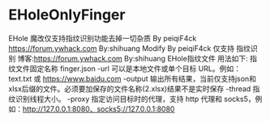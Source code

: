 # EHoleOnlyFinger
EHole 魔改仅支持指纹识别功能去掉一切杂质 By peiqiF4ck
https://forum.ywhack.com  By:shihuang
Modify By peiqiF4ck 仅支持 指纹识别 博客:https://forum.ywhack.com  By:shihuang EHole指纹文件 用法如下:
指纹文件固定名称 finger.json
  -url     可以是本地文件或单个目标 URL。例如：text.txt 或 https://www.baidu.com
  -output  输出所有结果，当前仅支持json和xlsx后缀的文件。必须要加保存的文件名称(2.xlsx)结果不是实时保存
  -thread  指纹识别线程大小。
  -proxy   指定访问目标时的代理，支持 http 代理和 socks5，例如：http://127.0.0.1:8080、socks5://127.0.0.1:8080
